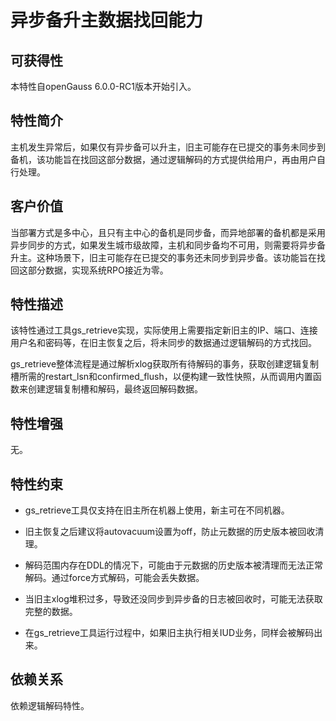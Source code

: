 # 异步备升主数据找回能力

## 可获得性<a name="section14707931165614"></a>

本特性自openGauss 6.0.0-RC1版本开始引入。

## 特性简介<a name="section43398242"></a>

主机发生异常后，如果仅有异步备可以升主，旧主可能存在已提交的事务未同步到备机，该功能旨在找回这部分数据，通过逻辑解码的方式提供给用户，再由用户自行处理。

## 客户价值<a name="section55039858"></a>

当部署方式是多中心，且只有主中心的备机是同步备，而异地部署的备机都是采用异步同步的方式，如果发生城市级故障，主机和同步备均不可用，则需要将异步备升主。这种场景下，旧主可能存在已提交的事务还未同步到异步备。该功能旨在找回这部分数据，实现系统RPO接近为零。


## 特性描述<a name="section25596675"></a>

该特性通过工具gs_retrieve实现，实际使用上需要指定新旧主的IP、端口、连接用户名和密码等，在旧主恢复之后，将未同步的数据通过逻辑解码的方式找回。

gs_retrieve整体流程是通过解析xlog获取所有待解码的事务，获取创建逻辑复制槽所需的restart_lsn和confirmed_flush，以便构建一致性快照，从而调用内置函数来创建逻辑复制槽和解码，最终返回解码数据。


## 特性增强<a name="section29043486"></a>

无。

## 特性约束<a name="section27741012910"></a>

- gs_retrieve工具仅支持在旧主所在机器上使用，新主可在不同机器。

- 旧主恢复之后建议将autovacuum设置为off，防止元数据的历史版本被回收清理。

- 解码范围内存在DDL的情况下，可能由于元数据的历史版本被清理而无法正常解码。通过force方式解码，可能会丢失数据。

- 当旧主xlog堆积过多，导致还没同步到异步备的日志被回收时，可能无法获取完整的数据。

- 在gs_retrieve工具运行过程中，如果旧主执行相关IUD业务，同样会被解码出来。

## 依赖关系<a name="section57771982"></a>

依赖逻辑解码特性。

